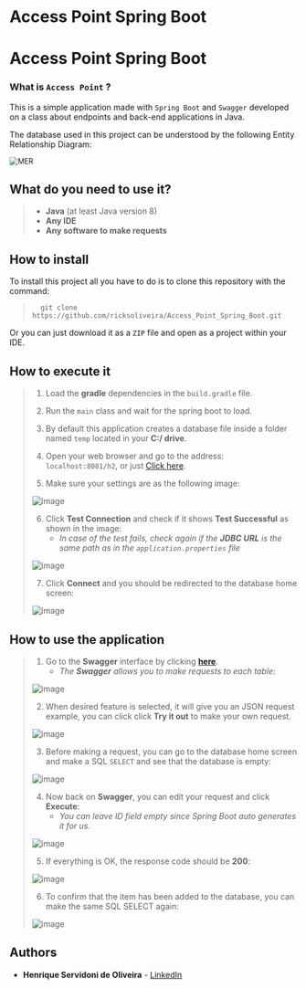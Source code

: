 # Access Point Spring Boot
# Access Point Spring Boot

### What is `Access Point` ?

This is a simple application made with `Spring Boot` and `Swagger` developed on a class about endpoints and back-end applications in Java.

The database used in this project can be understood by the following Entity Relationship Diagram:

<img src="https://user-images.githubusercontent.com/68413884/127175209-eadad8e2-2d96-45d1-8e2c-75562e31a87b.png" alt="MER" style="zoom:90%;" />



## What do you need to use it?

> - **Java** (at least Java version 8)
> - **Any IDE**
> - **Any software to make requests**



## How to install

To install this project all you have to do is to clone this repository with the command:

> ```
> 	git clone https://github.com/ricksoliveira/Access_Point_Spring_Boot.git
> ```

Or you can just download it as a `ZIP` file and open as a project  within your IDE.



## How to execute it

> 1. Load the **gradle** dependencies in the `build.gradle` file.
>
> 2. Run the `main` class and wait for the spring boot to load.
>
> 3. By default this application creates a database file inside a folder named `temp` located in your **C:/ drive**.
> 4. Open your web browser and go to the address: `localhost:8081/h2`, or just [Click here](localhost:8081/h2).
> 5. Make sure your settings are as the following image:
>
> ![image](https://user-images.githubusercontent.com/68413884/127070119-a816f4c5-bba7-4faf-a03b-11ad975ca5c2.png)
>
> 6. Click **Test Connection** and check if it shows **Test Successful** as shown in the image:
>    - *In case of the test fails, check again if the **JDBC URL** is the same path as in the `application.properties` file*
>
> ![image](https://user-images.githubusercontent.com/68413884/127176507-93a82063-3fa4-41b5-a9b6-1797dd30a8c5.png)
>
> 7. Click **Connect** and you should be redirected to the database home screen:
>
> ![image](https://user-images.githubusercontent.com/68413884/127177956-e1a6151e-ac36-4705-b4d6-9031aace8cd1.png)
>
> 



## How to use the application

> 1. Go to the **Swagger** interface by clicking **[here](http://localhost:8081/swagger-ui.html#/)**.
>    - *The **Swagger** allows you to make requests to each table*:
>
> ![image](https://user-images.githubusercontent.com/68413884/127178770-de4cb0c0-4cf4-4e91-af48-3eb48bd8d156.png)
>
> 2. When desired feature is selected, it will give you an JSON request example, you can click click **Try it out** to make your own request.
>
> ![image](https://user-images.githubusercontent.com/68413884/127180941-a1dcc85b-dc65-485a-b48f-2ccb593ea728.png)
>
> 3. Before making a request, you can go to the database home screen and make a SQL `SELECT` and see that the database is empty:
>
> ![image](https://user-images.githubusercontent.com/68413884/127179440-9579615a-71aa-4efb-92d9-a377479169ee.png)
>
> 4. Now back on **Swagger**, you can edit your request and click **Execute**:
>    - *You can leave ID field empty since Spring Boot auto generates it for us.*
>
> ![image](https://user-images.githubusercontent.com/68413884/127180132-f1440ae9-5d0e-4642-a9d0-5055e0741a43.png)
>
> 5. If everything is OK, the response code should be **200**:
>
> ![image](https://user-images.githubusercontent.com/68413884/127180240-6252aff9-4554-470d-bd9a-dc456f50aa9c.png)
>
> 6. To confirm that the item has been added to the database, you can make the same SQL SELECT again:
>
> ![image](https://user-images.githubusercontent.com/68413884/127180437-bf6297a6-24e0-45fb-ba21-32c297d789d2.png)



## Authors

- **Henrique Servidoni de Oliveira** - [LinkedIn](https://www.linkedin.com/in/ricksoliveira/)



